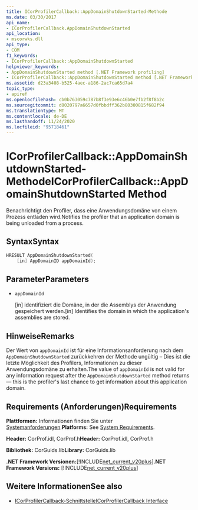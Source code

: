 ```yaml
---
title: ICorProfilerCallback::AppDomainShutdownStarted-Methode
ms.date: 03/30/2017
api_name:
- ICorProfilerCallback.AppDomainShutdownStarted
api_location:
- mscorwks.dll
api_type:
- COM
f1_keywords:
- ICorProfilerCallback::AppDomainShutdownStarted
helpviewer_keywords:
- AppDomainShutdownStarted method [.NET Framework profiling]
- ICorProfilerCallback::AppDomainShutdownStarted method [.NET Framework profiling]
ms.assetid: d23a3408-b525-4aec-a186-2ac7ca65d7a4
topic_type:
- apiref
ms.openlocfilehash: cb0b763059c787b8f3e93e6c46b0e7fb2f8f8b2c
ms.sourcegitcommit: d8020797a6657d0fbbdff362b80300815f682f94
ms.translationtype: MT
ms.contentlocale: de-DE
ms.lasthandoff: 11/24/2020
ms.locfileid: "95718461"
---
```

# <a name="icorprofilercallbackappdomainshutdownstarted-method"></a><span data-ttu-id="d11b8-102">ICorProfilerCallback::AppDomainShutdownStarted-Methode</span><span class="sxs-lookup"><span data-stu-id="d11b8-102">ICorProfilerCallback::AppDomainShutdownStarted Method</span></span>

<span data-ttu-id="d11b8-103">Benachrichtigt den Profiler, dass eine Anwendungsdomäne von einem Prozess entladen wird.</span><span class="sxs-lookup"><span data-stu-id="d11b8-103">Notifies the profiler that an application domain is being unloaded from a process.</span></span>  
  
## <a name="syntax"></a><span data-ttu-id="d11b8-104">Syntax</span><span class="sxs-lookup"><span data-stu-id="d11b8-104">Syntax</span></span>  
  
```cpp  
HRESULT AppDomainShutdownStarted(  
    [in] AppDomainID appDomainId);  
```  
  
## <a name="parameters"></a><span data-ttu-id="d11b8-105">Parameter</span><span class="sxs-lookup"><span data-stu-id="d11b8-105">Parameters</span></span>

- `appDomainId`

  <span data-ttu-id="d11b8-106">\[in] identifiziert die Domäne, in der die Assemblys der Anwendung gespeichert werden.</span><span class="sxs-lookup"><span data-stu-id="d11b8-106">\[in] Identifies the domain in which the application's assemblies are stored.</span></span>

## <a name="remarks"></a><span data-ttu-id="d11b8-107">Hinweise</span><span class="sxs-lookup"><span data-stu-id="d11b8-107">Remarks</span></span>  

 <span data-ttu-id="d11b8-108">Der Wert von `appDomainId` ist für eine Informationsanforderung nach dem `AppDomainShutdownStarted` zurückkehren der Methode ungültig – Dies ist die letzte Möglichkeit des Profilers, Informationen zu dieser Anwendungsdomäne zu erhalten.</span><span class="sxs-lookup"><span data-stu-id="d11b8-108">The value of `appDomainId` is not valid for any information request after the `AppDomainShutdownStarted` method returns — this is the profiler's last chance to get information about this application domain.</span></span>  
  
## <a name="requirements"></a><span data-ttu-id="d11b8-109">Requirements (Anforderungen)</span><span class="sxs-lookup"><span data-stu-id="d11b8-109">Requirements</span></span>  

 <span data-ttu-id="d11b8-110">**Plattformen:** Informationen finden Sie unter [Systemanforderungen](../../get-started/system-requirements.md).</span><span class="sxs-lookup"><span data-stu-id="d11b8-110">**Platforms:** See [System Requirements](../../get-started/system-requirements.md).</span></span>  
  
 <span data-ttu-id="d11b8-111">**Header:** CorProf.idl, CorProf.h</span><span class="sxs-lookup"><span data-stu-id="d11b8-111">**Header:** CorProf.idl, CorProf.h</span></span>  
  
 <span data-ttu-id="d11b8-112">**Bibliothek:** CorGuids.lib</span><span class="sxs-lookup"><span data-stu-id="d11b8-112">**Library:** CorGuids.lib</span></span>  
  
 <span data-ttu-id="d11b8-113">**.NET Framework Versionen:**[!INCLUDE[net_current_v20plus](../../../../includes/net-current-v20plus-md.md)]</span><span class="sxs-lookup"><span data-stu-id="d11b8-113">**.NET Framework Versions:** [!INCLUDE[net_current_v20plus](../../../../includes/net-current-v20plus-md.md)]</span></span>  
  
## <a name="see-also"></a><span data-ttu-id="d11b8-114">Weitere Informationen</span><span class="sxs-lookup"><span data-stu-id="d11b8-114">See also</span></span>

- [<span data-ttu-id="d11b8-115">ICorProfilerCallback-Schnittstelle</span><span class="sxs-lookup"><span data-stu-id="d11b8-115">ICorProfilerCallback Interface</span></span>](icorprofilercallback-interface.md)

